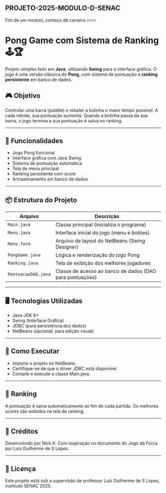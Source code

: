 ## PROJETO-2025-MODULO-D-SENAC
Fim de um modulo, começo de carreira 🔥🔥🔥


# Pong Game com Sistema de Ranking 🕹️🏆

Projeto simples feito em **Java**, utilizando **Swing** para a interface gráfica. O jogo é uma versão clássica do **Pong**, com sistema de pontuação e **ranking persistente** em banco de dados.

## 🎮 Objetivo

Controlar uma barra (paddle) e rebater a bolinha o maior tempo possível. A cada rebote, sua pontuação aumenta. Quando a bolinha passa da sua barra, o jogo termina e sua pontuação é salva no ranking.

---

## 🧠 Funcionalidades

-  Jogo Pong funcional
-  Interface gráfica com Java Swing
-  Sistema de pontuação automática
-  Tela de menu principal
-  Ranking persistente com score
-  Armazenamento em banco de dados

---

## 📦 Estrutura do Projeto

| Arquivo              | Descrição |
|----------------------|-----------|
| `Main.java`          | Classe principal (inicializa o programa) |
| `Menu.java`          | Interface inicial do jogo (menu e botões) |
| `Menu.form`          | Arquivo de layout do NetBeans (Swing Designer) |
| `PongGame.java`      | Lógica e renderização do jogo Pong |
| `Ranking.java`       | Tela de exibição dos melhores jogadores |
| `PontuacaoDAO.java`  | Classe de acesso ao banco de dados (DAO para pontuações) |

---

## 🖥️ Tecnologias Utilizadas

-  Java JDK 8+
-  Swing (Interface Gráfica)
-  JDBC (para persistência dos dados)
-  NetBeans (opcional, para edição visual)

---

## 🔧 Como Executar

-  Importe o projeto no NetBeans.
-  Certifique-se de que o driver JDBC está disponível.
-  Compile e execute a classe Main.java.

---


## 🏅 Ranking
A pontuação é salva automaticamente ao fim de cada partida. Os melhores scores são exibidos na tela de ranking.

---

## 🙌 Créditos
Desenvolvido por Nick K.
Com inspiração no documento do Jogo da Forca por Luís Guilherme de S Lopes.

---

## 📜 Licença
Este projeto está sob a supervisão de professor Luís Guilherme de S Lopes, institudo SENAC 2025.
